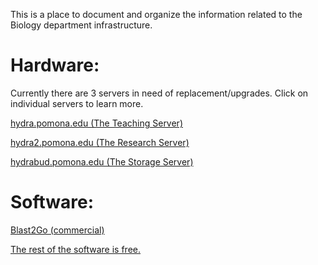 This is a place to document and organize the information related to the Biology department infrastructure.

# Hardware:

Currently there are 3 servers in need of replacement/upgrades. Click on individual servers to learn more.

[hydra.pomona.edu (The Teaching Server)](https://github.com/also-systems/pomona/blob/master/discovery/biology/hydra.pomona.edu.md)

[hydra2.pomona.edu (The Research Server)](https://github.com/also-systems/pomona/blob/master/discovery/biology/hydra2.pomona.edu.md)

[hydrabud.pomona.edu (The Storage Server)](https://github.com/also-systems/pomona/blob/master/discovery/biology/hydrabud.pomona.edu.md)

# Software:

[Blast2Go (commercial)](https://github.com/also-systems/pomona/blob/master/discovery/biology/software/blast2go.md)

[The rest of the software is free.](https://github.com/also-systems/pomona/tree/master/discovery/biology/software)
